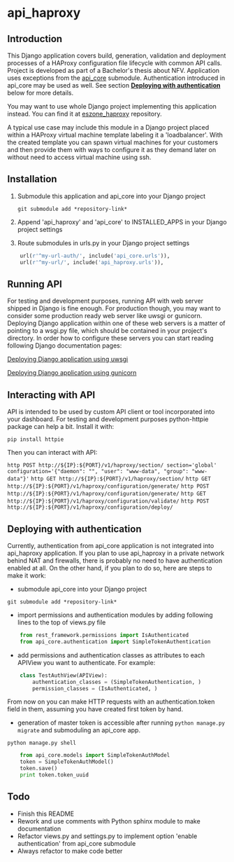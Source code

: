api\_haproxy
========

Introduction
------

This Django application covers build, generation, validation and deployment processes of a HAProxy configuration file
lifecycle with common API calls. Project is developed as part of a Bachelor's thesis about NFV. Application uses
exceptions from the [api\_core](https://github.com/erigones/api_core ) submodule. Authentication introduced in api\_core 
may be used as well. See section [<b>Deploying with authentication</b>](https://github.com/erigones/api_haproxy#deploying) 
below for more details.

You may want to use whole Django project implementing this application instead. You can find it at 
[eszone\_haproxy](https://github.com/erigones/eszone_haproxy) repository.  

A typical use case may include this module in a Django project placed within a HAProxy virtual machine template 
labeling it a 'loadbalancer'. With the created template you can spawn virtual machines for your customers and then 
provide them with ways to configure it as they demand later on without need to access virtual machine using ssh. 

Installation
------

1. Submodule this application and api\_core into your Django project

   `git submodule add *repository-link*`

2. Append 'api\_haproxy' and 'api\_core' to INSTALLED_APPS in your Django project settings

3. Route submodules in urls.py in your Django project settings

```python
    url(r'^my-url-auth/', include('api_core.urls')),
    url(r'^my-url/', include('api_haproxy.urls')),
```

Running API
------

For testing and development purposes, running API with web server shipped in Django is fine enough. For production 
though, you may want to consider some production ready web server like uwsgi or gunicorn. Deploying Django application 
within one of these web servers is a matter of pointing to a wsgi.py file, which should be contained in your project's 
directory. In order how to configure these servers you can start reading following Django documentation pages:

[Deploying Django application using uwsgi](https://docs.djangoproject.com/en/1.7/howto/deployment/wsgi/uwsgi/)

[Deploying Django application using gunicorn](https://docs.djangoproject.com/en/1.7/howto/deployment/wsgi/gunicorn/)

Interacting with API
------

API is intended to be used by custom API client or tool incorporated into your dashboard. For testing and development 
purposes python-httpie package can help a bit. Install it with:

`pip install httpie`

Then you can interact with API:

`http POST http://${IP}:${PORT}/v1/haproxy/section/ section='global' configuration='{"daemon": "", "user": "www-data", "group": "www-data"}'`
`http GET http://${IP}:${PORT}/v1/haproxy/section/`
`http GET http://${IP}:${PORT}/v1/haproxy/configuration/generate/`
`http POST http://${IP}:${PORT}/v1/haproxy/configuration/generate/`
`http GET http://${IP}:${PORT}/v1/haproxy/configuration/validate/`
`http POST http://${IP}:${PORT}/v1/haproxy/configuration/deploy/`

Deploying with authentication
------

Currently, authentication from api\_core application is not integrated into api\_haproxy application. If you plan to
use api\_haproxy in a private network behind NAT and firewalls, there is probably no need to have authentication 
enabled at all. On the other hand, if you plan to do so, here are steps to make it work:

- submodule api\_core into your Django project

`git submodule add *repository-link*`

- import permissions and authentication modules by adding following lines to the top of views.py file

```python
    from rest_framework.permissions import IsAuthenticated
    from api_core.authentication import SimpleTokenAuthentication
```

- add permissions and authentication classes as attributes to each APIView you want to authenticate. For example:

```python
    class TestAuthView(APIView):
        authentication_classes = (SimpleTokenAuthentication, )
        permission_classes = (IsAuthenticated, )
```

From now on you can make HTTP requests with an authentication.token field in them, assuming you have created first token 
by hand.

- generation of master token is accessible after running `python manage.py migrate` and submoduling an api\_core app.

`python manage.py shell`

```python
    from api_core.models import SimpleTokenAuthModel
    token = SimpleTokenAuthModel()
    token.save()
    print token.token_uuid
```

Todo
------

- Finish this README
- Rework and use comments with Python sphinx module to make documentation
- Refactor views.py and settings.py to implement option 'enable authentication' from api\_core submodule
- Always refactor to make code better